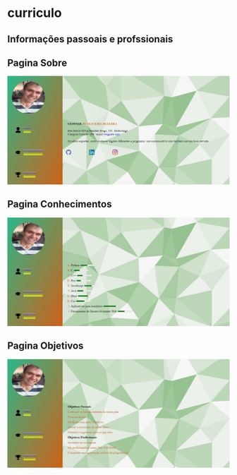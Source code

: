 # curriculo

## Informações passoais e profssionais

<p align="center">

## Pagina Sobre
<img src=./imagens/index.jpg> <br />
 
 ## Pagina Conhecimentos
<img src=./imagens/conhecimentos.jpg> <br /> 
 
 ## Pagina Objetivos
<img src=./imagens/objetivos.jpg> <br />
